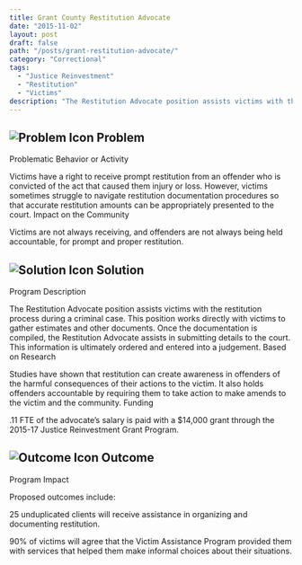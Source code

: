```yaml
---
title: Grant County Restitution Advocate
date: "2015-11-02"
layout: post
draft: false
path: "/posts/grant-restitution-advocate/"
category: "Correctional"
tags:
  - "Justice Reinvestment"
  - "Restitution"
  - "Victims"
description: "The Restitution Advocate position assists victims with the restitution process during a criminal case."
---
```

## ![Problem Icon](https://github.com/google/material-design-icons/raw/master/alert/1x_web/ic_error_outline_black_48dp.png "Problem") Problem

Problematic Behavior or Activity

Victims have a right to receive prompt restitution from an offender who is convicted of the act that caused them injury or loss. However, victims sometimes struggle to navigate restitution documentation procedures so that accurate restitution amounts can be appropriately presented to the court.
Impact on the Community

Victims are not always receiving, and offenders are not always being held accountable, for prompt and proper restitution.
## ![Solution Icon](https://github.com/google/material-design-icons/raw/master/action/1x_web/ic_lightbulb_outline_black_48dp.png "Solution") Solution
Program Description

The Restitution Advocate position assists victims with the restitution process during a criminal case. This position works directly with victims to gather estimates and other documents. Once the documentation is compiled, the Restitution Advocate assists in submitting details to the court. This information is ultimately ordered and entered into a judgement.
Based on Research

Studies have shown that restitution can create awareness in offenders of the harmful consequences of their actions to the victim. It also holds offenders accountable by requiring them to take action to make amends to the victim and the community.
Funding

.11 FTE of the advocate’s salary is paid with a $14,000 grant through the 2015-17 Justice Reinvestment Grant Program. 
## ![Outcome Icon](https://github.com/google/material-design-icons/raw/master/action/1x_web/ic_view_list_black_48dp.png "Outcome") Outcome
Program Impact

Proposed outcomes include:

25 unduplicated clients will receive assistance in organizing and documenting restitution.

90% of victims will agree that the Victim Assistance Program provided them with services that helped them make informal choices about their situations. 